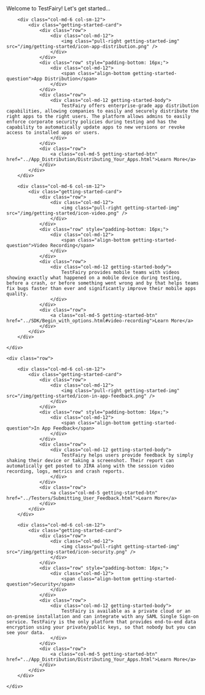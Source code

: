 <div>
	<div class="getting-started-title">Welcome to TestFairy! Let's get started...</div>
	<div class="row">

		<div class="col-md-6 col-sm-12">
			<div class="getting-started-card">
				<div class="row">
					<div class="col-md-12">
						<img class="pull-right getting-started-img" src="/img/getting-started/icon-app-distribution.png" />
					</div>
				</div>
				<div class="row" style="padding-bottom: 16px;">
					<div class="col-md-12">
						<span class="align-bottom getting-started-question">App Distribution</span>
					</div>
				</div>
				<div class="row">
					<div class="col-md-12 getting-started-body">
						TestFairy offers enterprise-grade app distribution capabilities, allowing companies to easily and securely distribute the right apps to the right users. The platform allows admins to easily enforce corporate security policies during testing and has the capability to automatically update apps to new versions or revoke access to installed apps or users.
					</div>
				</div>
				<div class="row">
					<a class="col-md-5 getting-started-btn" href="../App_Distribution/Distributing_Your_Apps.html">Learn More</a>
				</div>
			</div>
		</div>

		<div class="col-md-6 col-sm-12">
			<div class="getting-started-card">
				<div class="row">
					<div class="col-md-12">
						<img class="pull-right getting-started-img" src="/img/getting-started/icon-video.png" />
					</div>
				</div>
				<div class="row" style="padding-bottom: 16px;">
					<div class="col-md-12">
						<span class="align-bottom getting-started-question">Video Recording</span>
					</div>
				</div>
				<div class="row">
					<div class="col-md-12 getting-started-body">
						TestFairy provides mobile teams with videos showing exactly what happened on a mobile device during testing, before a crash, or before something went wrong and by that helps teams fix bugs faster than ever and significantly improve their mobile apps quality.
					</div>
				</div>
				<div class="row">
					<a class="col-md-5 getting-started-btn" href="../SDK/Begin_with_options.html#video-recording">Learn More</a>
				</div>
			</div>
		</div>

	</div>

	<div class="row">

		<div class="col-md-6 col-sm-12">
			<div class="getting-started-card">
				<div class="row">
					<div class="col-md-12">
						<img class="pull-right getting-started-img" src="/img/getting-started/icon-in-app-feedback.png" />
					</div>
				</div>
				<div class="row" style="padding-bottom: 16px;">
					<div class="col-md-12">
						<span class="align-bottom getting-started-question">In App Feedback</span>
					</div>
				</div>
				<div class="row">
					<div class="col-md-12 getting-started-body">
						TestFairy helps users provide feedback by simply shaking their device or taking a screenshot. Their report can automatically get posted to JIRA along with the session video recording, logs, metrics and crash reports.
					</div>
				</div>
				<div class="row">
					<a class="col-md-5 getting-started-btn" href="../Testers/Submitting_User_Feedback.html">Learn More</a>
				</div>
			</div>
		</div>

		<div class="col-md-6 col-sm-12">
			<div class="getting-started-card">
				<div class="row">
					<div class="col-md-12">
						<img class="pull-right getting-started-img" src="/img/getting-started/icon-security.png" />
					</div>
				</div>
				<div class="row" style="padding-bottom: 16px;">
					<div class="col-md-12">
						<span class="align-bottom getting-started-question">Security</span>
					</div>
				</div>
				<div class="row">
					<div class="col-md-12 getting-started-body">
						TestFairy is available as a private cloud or an on-premise installation and can integrate with any SAML Single Sign-on service. TestFairy is the only platform that provides end-to-end data encryption using your private/public keys, so that nobody but you can see your data.
					</div>
				</div>
				<div class="row">
					<a class="col-md-5 getting-started-btn" href="../App_Distribution/Distributing_Your_Apps.html">Learn More</a>
				</div>
			</div>
		</div>

	</div>

</div>

<style>.page-header, .suggest-edit-container, .was-doc-helpful {display: none !important;}</style>
<script src="https://ajax.googleapis.com/ajax/libs/webfont/1.4.7/webfont.js" type="text/javascript"></script>
<script type="text/javascript">WebFont.load({  google: {    families: ["Inconsolata:400,700","Lato:100,100italic,300,300italic,400,400italic,700,700italic,900,900italic","Roboto:100,100italic,300,300italic,regular,italic,500,500italic,700,700italic,900","Playfair Display:regular,italic","Roboto Slab:regular,700"]  }});</script>
